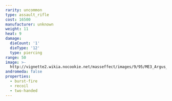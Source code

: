 ```yaml
---
rarity: uncommon
type: assault_rifle
cost: 16500
manufacturer: unknown
weight: 11
heat: 9
damage:
  dieCount: '1'
  dieType: '12'
  type: piercing
range: 50
image: >-
  http://vignette2.wikia.nocookie.net/masseffect/images/9/95/ME3_Argus_Assault_Rifle.png/revision/latest?cb=20120317173420
andromeda: false
properties:
  - burst-fire
  - recoil
  - two-handed
---
```

